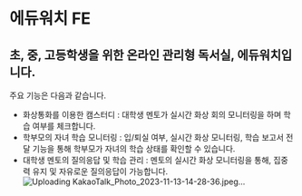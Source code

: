 # 에듀워치 FE

## 초, 중, 고등학생을 위한 온라인 관리형 독서실, 에듀워치입니다.

주요 기능은 다음과 같습니다. 
- 화상통화를 이용한 캠스터디
 : 대학생 멘토가 실시간 화상 회의 모니터링을 하며 학습 여부를 체크합니다.
- 학부모의 자녀 학습 모니터링 
: 입/퇴실 여부, 실시간 화상 모니터링, 학습 보고서 전달 기능을 통해 학부모가 자녀의 학습 상태를 확인할 수 있습니다. 
- 대학생 멘토의 질의응답 및 학습 관리 
: 멘토의 실시간 화상 모니터링을 통해, 집중력 유지 및 자유로운 질의응답이 가능합니다.
![Uploading KakaoTalk_Photo_2023-11-13-14-28-36.jpeg…]()
